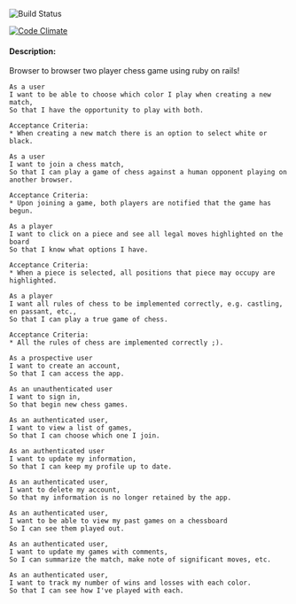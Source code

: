 ![Build Status](https://codeship.com/projects/b08dc5d0-a228-0133-0466-465166e508dd/status?branch=master)

[![Code Climate](https://codeclimate.com/github/vermartian/toy-chess/badges/gpa.svg)](https://codeclimate.com/github/vermartian/toy-chess)

#### Description: ####
  Browser to browser two player chess game using ruby on rails!

```
As a user
I want to be able to choose which color I play when creating a new match,
So that I have the opportunity to play with both.

Acceptance Criteria:
* When creating a new match there is an option to select white or black.
```

```
As a user
I want to join a chess match,
So that I can play a game of chess against a human opponent playing on another browser.

Acceptance Criteria:
* Upon joining a game, both players are notified that the game has begun.
```

```
As a player
I want to click on a piece and see all legal moves highlighted on the board
So that I know what options I have.

Acceptance Criteria:
* When a piece is selected, all positions that piece may occupy are highlighted.
```

```
As a player
I want all rules of chess to be implemented correctly, e.g. castling, en passant, etc.,
So that I can play a true game of chess.

Acceptance Criteria:
* All the rules of chess are implemented correctly ;).
```

```
As a prospective user
I want to create an account,
So that I can access the app.
```

```
As an unauthenticated user
I want to sign in,
So that begin new chess games.
```

```
As an authenticated user,
I want to view a list of games,
So that I can choose which one I join.
```

```
As an authenticated user
I want to update my information,
So that I can keep my profile up to date.
```

```
As an authenticated user,
I want to delete my account,
So that my information is no longer retained by the app.
```

```
As an authenticated user,
I want to be able to view my past games on a chessboard
So I can see them played out.
```

```
As an authenticated user,
I want to update my games with comments,
So I can summarize the match, make note of significant moves, etc.
```

```
As an authenticated user,
I want to track my number of wins and losses with each color.
So that I can see how I've played with each.
```
